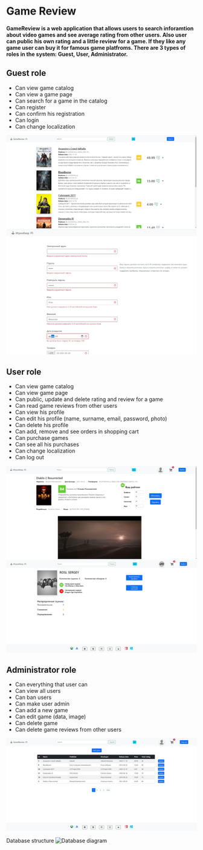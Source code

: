 # Game Review

#### GameReview is a web application that allows users to search inforamtion about video games and see average rating from other users. Also user can public his own rating and a little review for a game. If they like any game user can buy it for famous game platfroms. There are 3 types of roles in the system: Guest, User, Administrator.

## Guest role
- Can view game catalog
- Can view a game page
- Can search for a game in the catalog
- Can register
- Can confirm his registration
- Can login
- Can change localization

![Main page](media/MainPage.jpg)
![Sign Up](media/SignUp.jpg)
## User role
- Can view game catalog
- Can view game page
- Can public, update and delete rating and review for a game
- Can read game reviews from other users
- Can view his profile
- Can edit his profile (name, surname, email, password, photo)
- Can delete his profile
- Can add, remove and see orders in shopping cart
- Can purchase games
- Can see all his purchases
- Can change localization
- Can log out

![Game page](media/GamePage.jpg)
![User page](media/UserPage.jpg)
## Administrator role
- Can everything that user can
- Can view all users
- Can ban users
- Can make user admin
- Can add a new game
- Can edit game (data, image)
- Can delete game
- Can delete game reviews from other users

![Admin page](media/AdminPage.jpg)

Database structure
![Database diagram](https://user-images.githubusercontent.com/75062336/152034345-e235b7b4-d3b6-4e70-a54c-3f3ee8a7dc3e.png)
